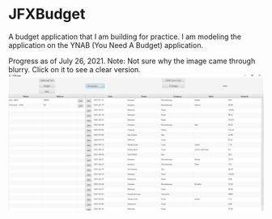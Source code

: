 # JFXBudget
 
A budget application that I am building for practice. I am modeling the application on the YNAB (You Need A Budget) application.

Progress as of July 26, 2021.
Note: Not sure why the image came through blurry. Click on it to see a clear version.
![July 26, 2021 Progress](https://github.com/KrisAirdancer/JFXBudget/blob/main/Screenshots/JFXBudget%20-%20July%2026%2C%202021.png)
